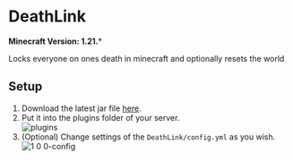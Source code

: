 # DeathLink

**Minecraft Version: 1.21.***

Locks everyone on ones death in minecraft and optionally resets the world

## Setup

1. Download the latest jar file [here](https://github.com/ItsLeMax/DeathLink/releases/latest).
2. Put it into the plugins folder of your server.\
![plugins](https://github.com/user-attachments/assets/1d61e5c2-54ec-4adf-a9c1-a13658cacc6f)
3. (Optional) Change settings of the `DeathLink/config.yml` as you wish.
![1 0 0-config](https://github.com/user-attachments/assets/4ea62a09-dda0-4195-b862-665a93a9a07e)